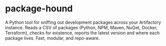 # package-hound
A Python tool for sniffing out development packages across your Artifactory instance. Reads a CSV of packages (Python, NPM, Maven, NuGet, Docker, Terraform), checks for existence, reports the latest version and where each package lives. Fast, modular, and repo-aware.
